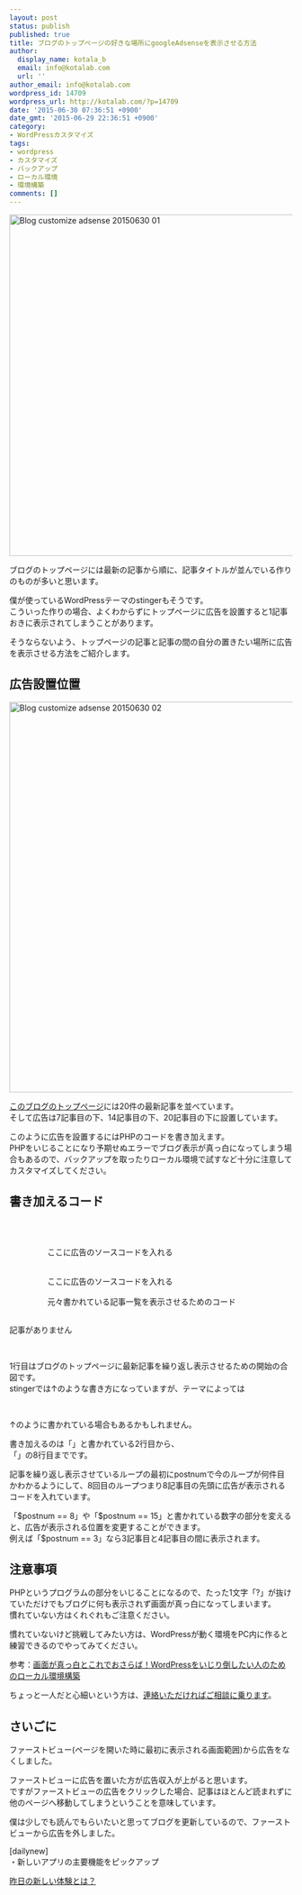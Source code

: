 ```yaml
---
layout: post
status: publish
published: true
title: ブログのトップページの好きな場所にgoogleAdsenseを表示させる方法
author:
  display_name: kotala_b
  email: info@kotalab.com
  url: ''
author_email: info@kotalab.com
wordpress_id: 14709
wordpress_url: http://kotalab.com/?p=14709
date: '2015-06-30 07:36:51 +0900'
date_gmt: '2015-06-29 22:36:51 +0900'
category:
- WordPressカスタマイズ
tags:
- wordpress
- カスタマイズ
- バックアップ
- ローカル環境
- 環境構築
comments: []
---
```

<p><img src="http://kotalab.com/wp-content/uploads/2015/06/blog-customize-adsense_20150630_01.png" alt="Blog customize adsense 20150630 01" width="780" height ="606" class="aligncenter size-large" /></p>
<p>ブログのトップページには最新の記事から順に、記事タイトルが並んでいる作りのものが多いと思います。</p>
<p>僕が使っているWordPressテーマのstingerもそうです。<br />
こういった作りの場合、よくわからずにトップページに広告を設置すると1記事おきに表示されてしまうことがあります。</p>
<p>そうならないよう、トップページの記事と記事の間の自分の置きたい場所に広告を表示させる方法をご紹介します。</p>
<p><!--more--></p>
<h2>広告設置位置</h2>
<p><img src="http://kotalab.com/wp-content/uploads/2015/06/blog-customize-adsense_20150630_02.jpg" alt="Blog customize adsense 20150630 02" width="780" height ="693" class="aligncenter size-large" /></p>
<p><a href="http://kotalab.com">このブログのトップページ</a>には20件の最新記事を並べています。<br />
そして広告は7記事目の下、14記事目の下、20記事目の下に設置しています。</p>
<p>このように広告を設置するにはPHPのコードを書き加えます。<br />
PHPをいじることになり予期せぬエラーでブログ表示が真っ白になってしまう場合もあるので、<span class="b">バックアップを取ったりローカル環境で試すなど十分に注意してカスタマイズしてください。</span></p>
<h2>書き加えるコード</h2>
<pre class="lang:default decode:true " ><?php if ( have_posts() ) : while ( have_posts() ) : the_post(); ?>
    <?php $postnum++; ?>
    <?php if ($postnum == 8) { ?>
        ここに広告のソースコードを入れる
    <?php } ?>
    <?php if ($postnum == 15) { ?>
        ここに広告のソースコードを入れる
    <?php } ?>
        元々書かれている記事一覧を表示させるためのコード
<?php endwhile; else: ?>
<p>記事がありません</p>
<?php endif; ?></pre>
<p>1行目はブログのトップページに最新記事を繰り返し表示させるための開始の合図です。<br />
stingerでは&uarr;のような書き方になっていますが、テーマによっては</p>
<pre class="lang:default decode:true " ><?php $my_posts = get_posts(); ?>
<?php foreach ( $my_posts as $post ) : setup_postdata( $post ); ?></pre>
<p>&uarr;のように書かれている場合もあるかもしれません。</p>
<p>書き加えるのは「<?php $postnum++; ?>」と書かれている2行目から、<br />
「<?php } ?>」の8行目までです。</p>
<p>記事を繰り返し表示させているループの最初にpostnumで今のループが何件目かわかるようにして、8回目のループつまり8記事目の先頭に広告が表示されるコードを入れています。</p>
<p>「$postnum == 8」や「$postnum == 15」と書かれている数字の部分を変えると、広告が表示される位置を変更することができます。<br />
例えば「$postnum == 3」なら3記事目と4記事目の間に表示されます。</p>
<h2>注意事項</h2>
<p>PHPというプログラムの部分をいじることになるので、たった1文字「?」が抜けていただけでもブログに何も表示されず画面が真っ白になってしまいます。<br />
慣れていない方はくれぐれもご注意ください。</p>
<p>慣れていないけど挑戦してみたい方は、WordPressが動く環境をPC内に作ると練習できるのでやってみてください。</p>
<p>参考：<a href="http://kotalab.com/wordpress-bitnami">画面が真っ白とこれでおさらば！WordPressをいじり倒したい人のためのローカル環境構築</a></p>
<p>ちょっと一人だと心細いという方は、<a href="http://kotalab.com/blog-consultation" title="ブログのお手伝い始めました">連絡いただければご相談に乗ります</a>。</p>
<h2>さいごに</h2>
<p>ファーストビュー(ページを開いた時に最初に表示される画面範囲)から広告をなくしました。</p>
<p>ファーストビューに広告を置いた方が広告収入が上がると思います。<br />
ですがファーストビューの広告をクリックした場合、記事はほとんど読まれずに他のページへ移動してしまうということを意味しています。</p>
<p>僕は少しでも読んでもらいたいと思ってブログを更新しているので、ファーストビューから広告を外しました。</p>
<p>[dailynew]<br />
・新しいアプリの主要機能をピックアップ</p>
<p><a href="http://kotalab.com/lets-start-1day1new" title="昨日の新しい体験とは？">昨日の新しい体験とは？</a></p>
<div class="clear"></div>
